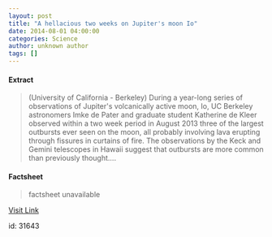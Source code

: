```yaml
---
layout: post
title: "A hellacious two weeks on Jupiter's moon Io"
date: 2014-08-01 04:00:00
categories: Science
author: unknown author
tags: []
---
```



#### Extract
>(University of California - Berkeley) During a year-long series of observations of Jupiter's volcanically active moon, Io, UC Berkeley astronomers Imke de Pater and graduate student Katherine de Kleer observed within a two week period in August 2013 three of the largest outbursts ever seen on the moon, all probably involving lava erupting through fissures in curtains of fire. The observations by the Keck and Gemini telescopes in Hawaii suggest that outbursts are more common than previously thought....

#### Factsheet
>factsheet unavailable

[Visit Link](http://www.eurekalert.org/pub_releases/2014-08/uoc--aht080114.php)

id:   31643
